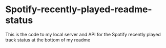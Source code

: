 # Spotify-recently-played-readme-status
This is the code to my local server and API for the Spotify recently played track status at the bottom of my readme
